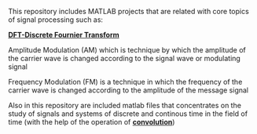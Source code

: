 This repository includes MATLAB projects that are related with core topics of signal processing such as: 

[**DFT-Discrete Fournier Transform**](https://www.robots.ox.ac.uk/~sjrob/Teaching/SP/l7.pdf)

Amplitude Modulation (AM) which is technique by which the amplitude of the carrier wave is changed according to the signal wave or modulating signal

Frequency Modulation (FM) is a technique in which the frequency of the carrier wave is changed according to the amplitude of the message signal

Also in this repository are included matlab files that concentrates on the study of signals and systems of discrete and continous time in the field of time (with the help of the operation of [**convolution**](https://en.wikipedia.org/wiki/Convolution)) 

